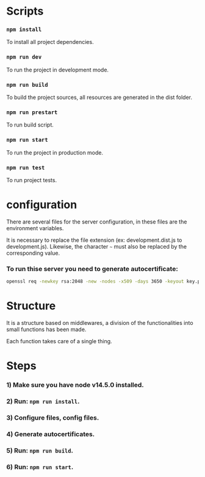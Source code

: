 # Scripts

### `npm install`
To install all project dependencies.

### `npm run dev`
To run the project in development mode.

### `npm run build`
To build the project sources, all resources are generated in the dist folder.

### `npm run prestart`
To run build script.

### `npm run start`
To run the project in production mode.

### `npm run test`
To run project tests.

# configuration

There are several files for the server configuration, in these files are the environment variables.

It is necessary to replace the file extension (ex: development.dist.js to development.js). Likewise, the character `~` must also be replaced by the corresponding value.

### To run thise server you need to generate autocertificate:
```bash
openssl req -newkey rsa:2048 -new -nodes -x509 -days 3650 -keyout key.pem -out cert.pem
```

# Structure
It is a structure based on middlewares, a division of the functionalities into small functions has been made.

Each function takes care of a single thing.

# Steps
### 1) Make sure you have node v14.5.0 installed.
### 2) Run:  `npm run install`.
### 3) Configure files, config files.
### 4) Generate autocertificates.
### 5) Run: `npm run build`.
### 6) Run:  `npm run start`.
